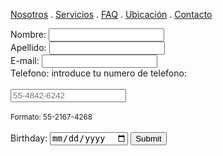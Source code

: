 [Nosotros](./nosotros.md) . [Servicios](./servicios.md) . [FAQ](FAQ.md) . [Ubicación](ubicacion.md) . [Contacto](./contacto.md)

<form action="https://formspree.io/f/xzboaryp" method="post">
Nombre: <input type="text" name="name"><br>
Apellido: <input type="text" name="name"><br> 
E-mail: <input type="text" name="email"><br>
Telefono: <label for="phone">introduce tu numero de telefono:</label><br><br>
  <input type="tel" id="phone" name="phone" placeholder="55-4842-6242" pattern="[0-9]{2}-[0-9]{4}-[0-9]{4}" required><br><br> 
   <small>Formato: 55-2167-4268</small><br><br>
  
<form action="/action_page.php">
  <label for="birthday">Birthday:</label>
  <input type="date" id="birthday" name="birthday">
       <input type="submit">
</form>
